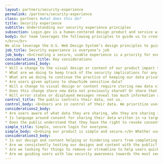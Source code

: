 ```yaml
---
layout: partners/security-experience
permalink: /partners/security-experience
class: partners #what does this do?
title: Security experience
subtitle: Understanding our security experience principles
subsection: Login.gov is a human-centered design product and service with a specific focus on creating an optimal security experience for the public.
body1: Our team leverages the following principles to guide us to create the best security product for the public.
</br></br>
We also leverage the U.S. Web Design System’s design principles to guide our work. You can read more about those on their website
job_title: Security experience is everyone’s job
job_body: <b>Creating a secure, usable experience is a priority for everyone at Login.gov.</b> We are all responsible for maintaining the integrity of our products and services. We prioritize protecting the public’s data in sync with our practice of continuously improving our product. As users use Login.gov, we should ensure their security awareness is raised. We want to affect users to keep their entire digital presence secure, not just their Login.gov presence. <a target="blank" href="">You can read more about Login.gov’s security and privacy best practices here.</a>
considerations_title: Key considerations
considerations1_body:
* Will a change to the visual design or content of our product impact the users’ understanding of the security of the product?
* What are we doing to keep track of the security implications for any changes made to Login.gov?
* What are we doing to continue the practice of keeping our data private?
* Are users given options to show/hide sensitive data?
* Will a change to visual design or content require storing new data via the server or the browser?
* Does this change share new data not previously shared? Or share that data with a new audience?
* Will error states or displayed messages reveal too much information and create a security risk?
control_title: The public controls their data, not us.
control_body: <b>Users are in control of their data. We prioritize user privacy and do not profit from sharing user data.</b> Personally Identifiable Information (PII) is only shared as needed and all sensitive data is encrypted. Our encryption methods are like putting data in a safety deposit box and only users have the key. Users have the ability to share or hide sensitive information, give or revoke consent to share that data or delete that data at any time.
considerations2_body:
* Are users aware of what data they are sharing, who they are sharing it with and how it is used?
* Is language around consent for sharing their data written in <a target="blank" href="">plain language</a> and <a target="blank" href="">accessible</a>?
* Does the public understand that they have the right to revoke consent of the sharing of their data?
simple_title: Simple, secure login for everyone.
simple_body: <b>Using our product is simple and secure.</b> Whether users interact with our product once or multiple times a day, their experience with Login.gov will be seamless. Design and content facilitates ease of use and allows users to focus on the task they are trying to complete with our partner agencies.
considerations3_body:
* Is our design and content helping or hindering users from completing the task at hand?
* Are we consistently testing our designs and content with the public?
* Are we looking for things to remove or streamline to help users quickly get on their way to the partner site?
* Are we guiding users with low security awareness towards the most secure options?
---
```

